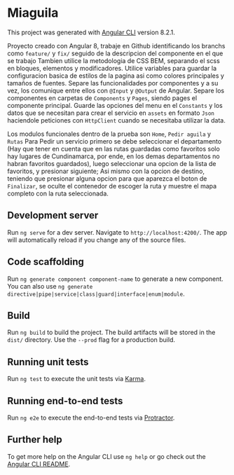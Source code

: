 # Miaguila

This project was generated with [Angular CLI](https://github.com/angular/angular-cli) version 8.2.1.

Proyecto creado con Angular 8, trabaje en Github identificando los branchs como `feature/` y `fix/` seguido de la descripcion del componente en el que se trabajo
Tambien utilice la metodologia de CSS BEM, separando el scss en bloques, elementos y modificadores. Utilice variables para guardar la configuracion basica de estilos de la pagina asi como colores principales y tamaños de fuentes.
Separe las funcionalidades por componentes y a su vez, los comunique entre ellos con `@Input` y `@Output` de Angular. Separe los componentes en carpetas de `Components` y `Pages`, siendo pages el componente principal. Guarde las opciones del menu en el `Constants` y los datos que se necesitan para crear el servicio en `assets` en formato `Json` haciendole peticiones con `HttpClient` cuando se necesitaba utilizar la data.

Los modulos funcionales dentro de la prueba son `Home`, `Pedir aguila` y `Rutas`
Para Pedir un servicio primero se debe seleccionar el departamento (Hay que tener en cuenta que en las rutas guardadas como favoritos solo hay lugares de Cundinamarca, por ende, en los demas departamentos no habran favoritos guardados), luego seleccionar una opcion de la lista de favoritos, y presionar siguiente; Asi mismo con la opcion de destino, teniendo que presionar alguna opcion para que aparezca el boton de `Finalizar`, se oculte el contenedor de escoger la ruta y muestre el mapa completo con la ruta seleccionada.

## Development server

Run `ng serve` for a dev server. Navigate to `http://localhost:4200/`. The app will automatically reload if you change any of the source files.

## Code scaffolding

Run `ng generate component component-name` to generate a new component. You can also use `ng generate directive|pipe|service|class|guard|interface|enum|module`.

## Build

Run `ng build` to build the project. The build artifacts will be stored in the `dist/` directory. Use the `--prod` flag for a production build.

## Running unit tests

Run `ng test` to execute the unit tests via [Karma](https://karma-runner.github.io).

## Running end-to-end tests

Run `ng e2e` to execute the end-to-end tests via [Protractor](http://www.protractortest.org/).

## Further help

To get more help on the Angular CLI use `ng help` or go check out the [Angular CLI README](https://github.com/angular/angular-cli/blob/master/README.md).
